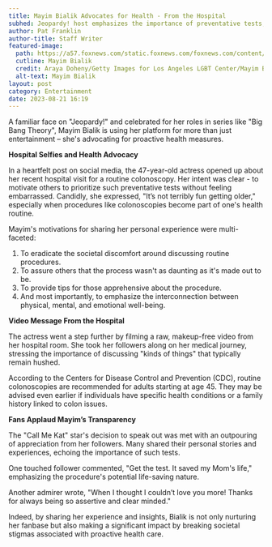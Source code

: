 ```yaml
---
title: Mayim Bialik Advocates for Health - From the Hospital
subhed: Jeopardy! host emphasizes the importance of preventative tests, sharing her colonoscopy experience with fans.
author: Pat Franklin
author-title: Staff Writer
featured-image: 
  path: https://a57.foxnews.com/static.foxnews.com/foxnews.com/content/uploads/2023/08/640/320/mayim-bialik.jpg?ve=1&tl=1
  cutline: Mayim Bialik
  credit: Araya Doheny/Getty Images for Los Angeles LGBT Center/Mayim Bialik/Instagram
  alt-text: Mayim Bialik
layout: post
category: Entertainment
date: 2023-08-21 16:19
---
```


A familiar face on "Jeopardy!" and celebrated for her roles in series like "Big Bang Theory", Mayim Bialik is using her platform for more than just entertainment – she's advocating for proactive health measures.

**Hospital Selfies and Health Advocacy**

In a heartfelt post on social media, the 47-year-old actress opened up about her recent hospital visit for a routine colonoscopy. Her intent was clear - to motivate others to prioritize such preventative tests without feeling embarrassed. Candidly, she expressed, "It’s not terribly fun getting older," especially when procedures like colonoscopies become part of one's health routine.

Mayim's motivations for sharing her personal experience were multi-faceted:

1. To eradicate the societal discomfort around discussing routine procedures.
2. To assure others that the process wasn't as daunting as it's made out to be.
3. To provide tips for those apprehensive about the procedure.
4. And most importantly, to emphasize the interconnection between physical, mental, and emotional well-being.

**Video Message From the Hospital**

The actress went a step further by filming a raw, makeup-free video from her hospital room. She took her followers along on her medical journey, stressing the importance of discussing "kinds of things" that typically remain hushed.

According to the Centers for Disease Control and Prevention (CDC), routine colonoscopies are recommended for adults starting at age 45. They may be advised even earlier if individuals have specific health conditions or a family history linked to colon issues.

**Fans Applaud Mayim’s Transparency**

The "Call Me Kat" star's decision to speak out was met with an outpouring of appreciation from her followers. Many shared their personal stories and experiences, echoing the importance of such tests.

One touched follower commented, "Get the test. It saved my Mom's life," emphasizing the procedure's potential life-saving nature.

Another admirer wrote, "When I thought I couldn’t love you more! Thanks for always being so assertive and clear minded."

Indeed, by sharing her experience and insights, Bialik is not only nurturing her fanbase but also making a significant impact by breaking societal stigmas associated with proactive health care.
